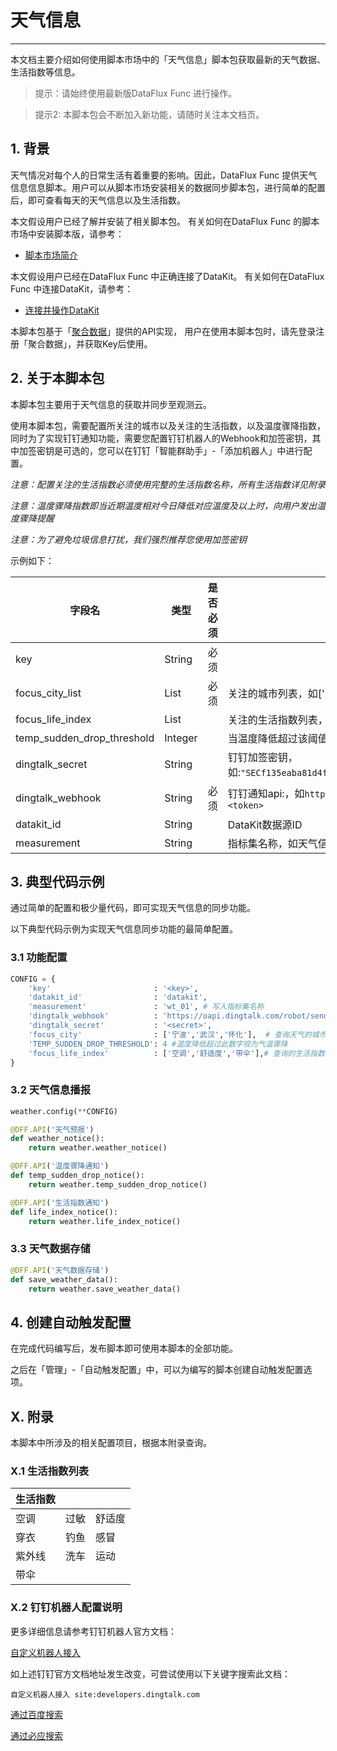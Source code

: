 # 天气信息
---


本文档主要介绍如何使用脚本市场中的「天气信息」脚本包获取最新的天气数据、生活指数等信息。

> 提示：请始终使用最新版DataFlux Func 进行操作。

> 提示2: 本脚本包会不断加入新功能，请随时关注本文档页。

## 1. 背景

天气情况对每个人的日常生活有着重要的影响。因此，DataFlux Func 提供天气信息信息脚本。用户可以从脚本市场安装相关的数据同步脚本包，进行简单的配置后，即可查看每天的天气信息以及生活指数。

本文假设用户已经了解并安装了相关脚本包。
有关如何在DataFlux Func 的脚本市场中安装脚本版，请参考：

- [脚本市场简介](https://docs.guance.com/dataflux-func/script-market-intro)

本文假设用户已经在DataFlux Func 中正确连接了DataKit。
有关如何在DataFlux Func 中连接DataKit，请参考：

- [连接并操作DataKit](https://docs.guance.com/dataflux-func/connect-to-datakit)

本脚本包基于「[聚合数据](https://www.juhe.cn/)」提供的API实现，
用户在使用本脚本包时，请先登录注册「聚合数据」，并获取Key后使用。

## 2. 关于本脚本包

本脚本包主要用于天气信息的获取并同步至观测云。

使用本脚本包，需要配置所关注的城市以及关注的生活指数，以及温度骤降指数，同时为了实现钉钉通知功能，需要您配置钉钉机器人的Webhook和加签密钥，其中加签密钥是可选的，您可以在钉钉「智能群助手」-「添加机器人」中进行配置。

*注意：配置关注的生活指数必须使用完整的生活指数名称，所有生活指数详见附录*

*注意：温度骤降指数即当近期温度相对今日降低对应温度及以上时，向用户发出温度骤降提醒*

*注意：为了避免垃圾信息打扰，我们强烈推荐您使用加签密钥*

示例如下：

| 字段名                     | 类型    | 是否必须 | 说明                                                                                     |
| -------------------------- | ------- | -------- | ---------------------------------------------------------------------------------------- |
| key                        | String  | 必须     |                                                                                          |
| focus_city_list            | List    | 必须     | 关注的城市列表，如['宁波','武汉','怀化']                                                 |
| focus_life_index           | List    |          | 关注的生活指数列表，如['空调','舒适度','带伞']                                           |
| temp_sudden_drop_threshold | Integer |          | 当温度降低超过该阈值时，发出温度骤降预警                                                 |
| dingtalk_secret            | String  |          | 钉钉加签密钥，如:`"SECf135eaba81d4f3442a56cfdde4e23f10cdb49fe1ee5e612b56a8ecaf13d6238b"` |
| dingtalk_webhook           | String  | 必须     | 钉钉通知api:，如`https://oapi.dingtalk.com/robot/send?access_token=<token>`              |
| datakit_id                 | String  |          | DataKit数据源ID                                                                          |
| measurement                | String  |          | 指标集名称，如天气信息                                                                   |

## 3. 典型代码示例

通过简单的配置和极少量代码，即可实现天气信息的同步功能。

以下典型代码示例为实现天气信息同步功能的最简单配置。

### 3.1 功能配置

```python
CONFIG = {
    'key'                       : '<key>',
    'datakit_id'                : 'datakit',
    'measurement'               : 'wt_01', # 写入指标集名称
    'dingtalk_webhook'          : 'https://oapi.dingtalk.com/robot/send?access_token=<token>',
    'dingtalk_secret'           : '<secret>',
    'focus_city'                : ['宁波','武汉','怀化'],  # 查询天气的城市名称，如：北京、苏州、上海
    'TEMP_SUDDEN_DROP_THRESHOLD': 4 #温度降低超过此数字视为气温骤降
    'focus_life_index'          : ['空调','舒适度','带伞'],# 查询的生活指数信息，如：空调、带伞
}
```

### 3.2 天气信息播报

```python
weather.config(**CONFIG)

@DFF.API('天气预报')
def weather_notice():
    return weather.weather_notice()

@DFF.API('温度骤降通知')
def temp_sudden_drop_notice():
    return weather.temp_sudden_drop_notice()

@DFF.API('生活指数通知')
def life_index_notice():
    return weather.life_index_notice()
```

### 3.3 天气数据存储

```python
@DFF.API('天气数据存储')
def save_weather_data():
    return weather.save_weather_data()
```

## 4. 创建自动触发配置

在完成代码编写后，发布脚本即可使用本脚本的全部功能。

之后在「管理」-「自动触发配置」中，可以为编写的脚本创建自动触发配置选项。

## X. 附录

本脚本中所涉及的相关配置项目，根据本附录查询。

### X.1 生活指数列表

| 生活指数 |      |        |
| -------- | ---- | ------ |
| 空调     | 过敏 | 舒适度 |
| 穿衣     | 钓鱼 | 感冒   |
| 紫外线   | 洗车 | 运动   |
| 带伞     |      |        |

### X.2 钉钉机器人配置说明

更多详细信息请参考钉钉机器人官方文档：

[自定义机器人接入](https://developers.dingtalk.com/document/robots/custom-robot-access?spm=ding_open_doc.document.0.0.7f875e59w0VKrH#topic-2026027)

如上述钉钉官方文档地址发生改变，可尝试使用以下关键字搜索此文档：

```
自定义机器人接入 site:developers.dingtalk.com
```

[通过百度搜索](https://www.baidu.com/s?wd=%E8%87%AA%E5%AE%9A%E4%B9%89%E6%9C%BA%E5%99%A8%E4%BA%BA%E6%8E%A5%E5%85%A5%20site:developers.dingtalk.com)

[通过必应搜索](https://cn.bing.com/search?q=%E8%87%AA%E5%AE%9A%E4%B9%89%E6%9C%BA%E5%99%A8%E4%BA%BA%E6%8E%A5%E5%85%A5%20site:developers.dingtalk.com)
